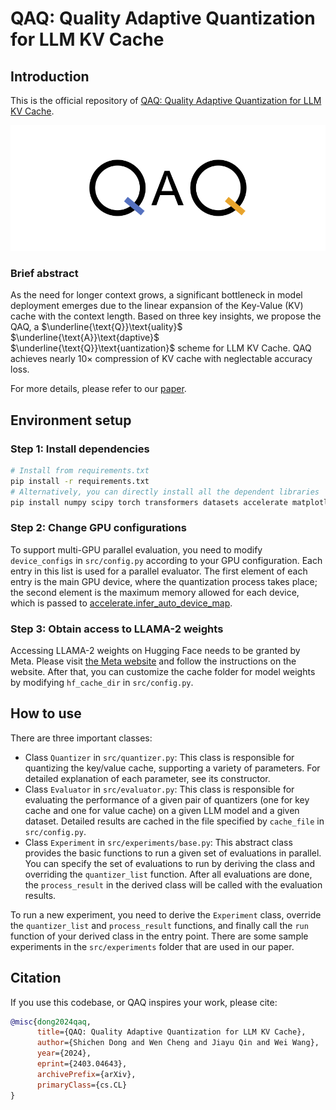 # QAQ: Quality Adaptive Quantization for LLM KV Cache

## Introduction

This is the official repository of [QAQ: Quality Adaptive Quantization for LLM KV Cache](https://arxiv.org/abs/2403.04643).

![QAQ](assets/QAQ_logo.png)

### Brief abstract

As the need for longer context grows, a significant bottleneck in model deployment emerges due to the linear expansion of the Key-Value (KV) cache with the context length. Based on three key insights, we propose the QAQ, a $\underline{\text{Q}}\text{uality}$ $\underline{\text{A}}\text{daptive}$ $\underline{\text{Q}}\text{uantization}$ scheme for LLM KV Cache. QAQ achieves nearly $10 \times$ compression of KV cache with neglectable accuracy loss. 

For more details, please refer to our [paper](https://github.com/ClubieDong/QAQ-KVCacheQuantization/blob/master/assets/2403.04643.pdf).

## Environment setup

### Step 1: Install dependencies

```bash
# Install from requirements.txt
pip install -r requirements.txt
# Alternatively, you can directly install all the dependent libraries
pip install numpy scipy torch transformers datasets accelerate matplotlib tqdm
```

### Step 2: Change GPU configurations

To support multi-GPU parallel evaluation, you need to modify `device_configs` in `src/config.py` according to your GPU configuration. Each entry in this list is used for a parallel evaluator. The first element of each entry is the main GPU device, where the quantization  process takes place; the second element is the maximum memory allowed for each device, which is passed to [accelerate.infer_auto_device_map](https://huggingface.co/docs/accelerate/v0.27.2/en/package_reference/big_modeling#accelerate.infer_auto_device_map).

### Step 3: Obtain access to LLAMA-2 weights

Accessing LLAMA-2 weights on Hugging Face needs to be granted by Meta. Please visit [the Meta website](https://llama.meta.com/llama-downloads/) and follow the instructions on the website. After that, you can customize the cache folder for model weights by modifying `hf_cache_dir` in `src/config.py`.

## How to use

There are three important classes:
- Class `Quantizer` in `src/quantizer.py`: This class is responsible for quantizing the key/value cache, supporting a variety of parameters. For detailed explanation of each parameter, see its constructor.
- Class `Evaluator` in `src/evaluator.py`: This class is responsible for evaluating the performance of a given pair of quantizers (one for key cache and one for value cache) on a given LLM model and a given dataset. Detailed results are cached in the file specified by `cache_file` in `src/config.py`.
- Class `Experiment` in `src/experiments/base.py`: This abstract class provides the basic functions to run a given set of evaluations in parallel. You can specify the set of evaluations to run by deriving the class and overriding the `quantizer_list` function. After all evaluations are done, the `process_result` in the derived class will be called with the evaluation results.

To run a new experiment, you need to derive the `Experiment` class, override the `quantizer_list` and `process_result` functions, and finally call the `run` function of your derived class in the entry point. There are some sample experiments in the `src/experiments` folder that are used in our paper.

## Citation

If you use this codebase, or QAQ inspires your work, please cite:

```bibtex 
@misc{dong2024qaq,
      title={QAQ: Quality Adaptive Quantization for LLM KV Cache}, 
      author={Shichen Dong and Wen Cheng and Jiayu Qin and Wei Wang},
      year={2024},
      eprint={2403.04643},
      archivePrefix={arXiv},
      primaryClass={cs.CL}
}

